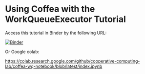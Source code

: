 # Using Coffea with the WorkQueueExecutor Tutorial

Access this tutorial in Binder by the following URL:

[![Binder](https://mybinder.org/badge_logo.svg)](https://mybinder.org/v2/gh/cooperative-computing-lab/coffea-wq-notebook.git/latest?labpath=index.ipynb)

Or Google colab:

https://colab.research.google.com/github/cooperative-computing-lab/coffea-wq-notebook/blob/latest/index.ipynb


